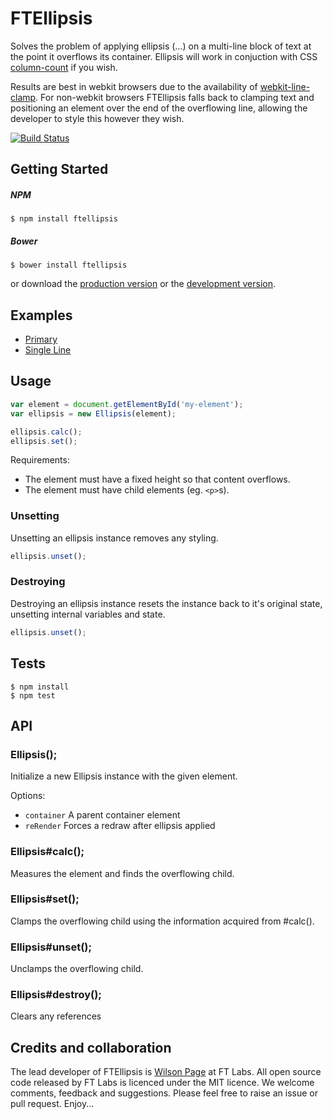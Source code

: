 # FTEllipsis

Solves the problem of applying ellipsis (&hellip;) on a multi-line block of text at the point it overflows its container. Ellipsis will work in conjuction with CSS [column-count](https://developer.mozilla.org/en-US/docs/CSS/column-count) if you wish.

Results are best in webkit browsers due to the availability of [webkit-line-clamp](http://dropshado.ws/post/1015351370/webkit-line-clamp). For non-webkit browsers FTEllipsis falls back to clamping text and positioning an element over the end of the overflowing line, allowing the developer to style this however they wish.

[![Build Status](https://travis-ci.org/ftlabs/ftellipsis.png?branch=master)](https://travis-ci.org/ftlabs/ftellipsis)

## Getting Started

##### NPM

```
$ npm install ftellipsis
```

##### Bower

```
$ bower install ftellipsis
```

or download the [production version][min] or the [development version][max].

[min]: https://raw.github.com/ftlabs/ftellipsis/master/build/ellipsis.min.js
[max]: https://raw.github.com/ftlabs/ftellipsis/master/lib/index.js

## Examples

- [Primary](http://ftlabs.github.io/ftellipsis/examples/1/)
- [Single Line](http://ftlabs.github.io/ftellipsis/examples/single-line/)

## Usage

```js
var element = document.getElementById('my-element');
var ellipsis = new Ellipsis(element);

ellipsis.calc();
ellipsis.set();
```

Requirements:

- The element must have a fixed height so that content overflows.
- The element must have child elements (eg. `<p>`s).

### Unsetting

Unsetting an ellipsis instance removes any styling.

```js
ellipsis.unset();
```

### Destroying

Destroying an ellipsis instance resets the instance back to it's original state, unsetting internal variables and state.

```js
ellipsis.unset();
```

## Tests

```
$ npm install
$ npm test
```

## API
### Ellipsis();

Initialize a new Ellipsis
instance with the given element.

Options:

 - `container` A parent container element
 - `reRender` Forces a redraw after ellipsis applied

### Ellipsis#calc();

Measures the element and
finds the overflowing child.



### Ellipsis#set();

Clamps the overflowing child using
the information acquired from #calc().



### Ellipsis#unset();

Unclamps the overflowing child.



### Ellipsis#destroy();

Clears any references





## Credits and collaboration

The lead developer of FTEllipsis is [Wilson Page](http://github.com/wilsonpage) at FT Labs. All open source code released by FT Labs is licenced under the MIT licence. We welcome comments, feedback and suggestions. Please feel free to raise an issue or pull request. Enjoy...